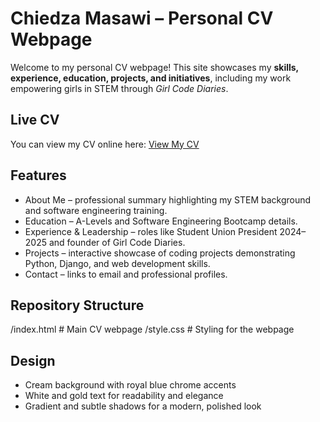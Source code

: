 # Chiedza Masawi – Personal CV Webpage

Welcome to my personal CV webpage! This site showcases my **skills, experience, education, projects, and initiatives**, including my work empowering girls in STEM through *Girl Code Diaries*.

##  Live CV
You can view my CV online here: [View My CV](https://Chie-codes.github.io/MyCV)

##  Features
- About Me – professional summary highlighting my STEM background and software engineering training.
- Education – A-Levels and Software Engineering Bootcamp details.
- Experience & Leadership – roles like Student Union President 2024–2025 and founder of Girl Code Diaries.
- Projects – interactive showcase of coding projects demonstrating Python, Django, and web development skills.
- Contact – links to email and professional profiles.

##  Repository Structure

/index.html # Main CV webpage
/style.css # Styling for the webpage

##  Design
- Cream background with royal blue chrome accents  
- White and gold text for readability and elegance  
- Gradient and subtle shadows for a modern, polished look

